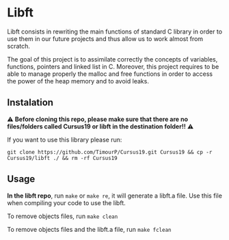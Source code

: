 # Libft
Libft consists in rewriting the main functions of standard C library in order to use them in our future projects and thus allow us to work almost from scratch. 

The goal of this project is to assimilate correctly the concepts of variables, functions, pointers and linked list in C. Moreover, this project requires to be able to manage properly the malloc and free functions in order to access the power of the heap memory and to avoid leaks.
## Instalation
:warning: **Before cloning this repo, please make sure that there are no files/folders called Cursus19 or libft in the destination folder!!** :warning:

If you want to use this library please run:
```
git clone https://github.com/TimourP/Cursus19.git Cursus19 && cp -r Cursus19/libft ./ && rm -rf Cursus19
```
## Usage
**In the libft repo**, run ```make``` or ```make re```, it will generate a libft.a file. Use this file when compiling your code to use the libft.

To remove objects files, run ```make clean```

To remove objects files and the libft.a file, run ```make fclean```
